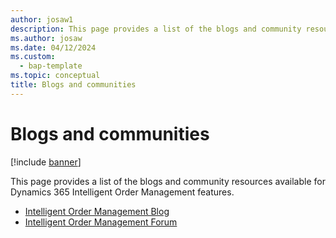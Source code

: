 ```yaml
---
author: josaw1
description: This page provides a list of the blogs and community resources available for Intelligent Order Management features.   
ms.author: josaw
ms.date: 04/12/2024
ms.custom: 
  - bap-template
ms.topic: conceptual
title: Blogs and communities
---
```


# Blogs and communities

[!include [banner](includes/banner.md)]

This page provides a list of the blogs and community resources available for Dynamics 365 Intelligent Order Management features.   

- [Intelligent Order Management Blog](https://community.dynamics.com/365/dynamics-365-intelligent-order-management/b/dynamics-365-intelligent-order-management-blog)
- [Intelligent Order Management Forum](https://community.dynamics.com/365/dynamics-365-intelligent-order-management/f/dynamics-365-intelligent-order-management-forum)

